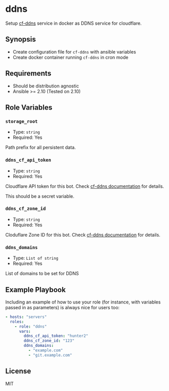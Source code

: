 # ddns

Setup [cf-ddns] service in docker as DDNS service for cloudflare.

[cf-ddns]: https://gitlab.com/holi0317/cf-ddns/

## Synopsis

- Create configuration file for `cf-ddns` with ansible variables
- Create docker container running `cf-ddns` in cron mode

## Requirements

- Should be distribution agnostic
- Ansible >= 2.10 (Tested on 2.10)

## Role Variables

### `storage_root`

- Type: `string`
- Required: Yes

Path prefix for all persistent data.

### `ddns_cf_api_token`

- Type: `string`
- Required: Yes

Cloudflare API token for this bot. Check [cf-ddns documentation] for details.

This should be a secret variable.

[cf-ddns documentation]: https://gitlab.com/holi0317/cf-ddns/-/blob/master/README.md

### `ddns_cf_zone_id`

- Type: `string`
- Required: Yes

Cloduflare Zone ID for this bot. Check [cf-ddns documentation] for details.

### `ddns_domains`

- Type: `List of string`
- Required: Yes

List of domains to be set for DDNS

## Example Playbook

Including an example of how to use your role (for instance, with variables passed in as parameters) is always nice for users too:

```yaml
- hosts: "servers"
  roles:
    - role: "ddns"
      vars:
        ddns_cf_api_token: "hunter2"
        ddns_cf_zone_id: "123"
        ddns_domains:
          - "example.com"
          - "git.example.com"
```

## License

MIT
